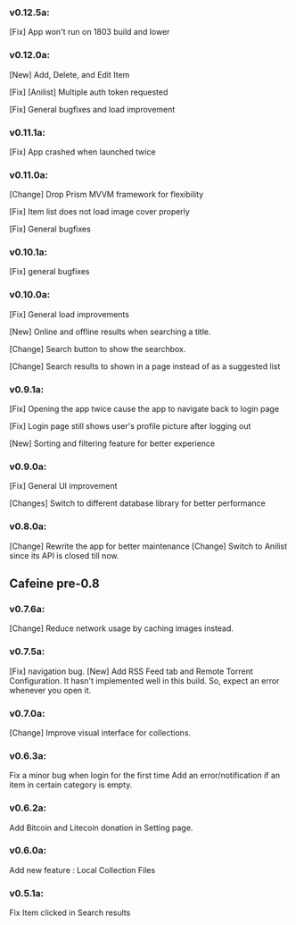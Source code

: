 ### v0.12.5a:
[Fix] App won't run on 1803 build and lower

### v0.12.0a:
[New] Add, Delete, and Edit Item

[Fix] [Anilist] Multiple auth token requested

[Fix] General bugfixes and load improvement

### v0.11.1a:
[Fix] App crashed when launched twice 

### v0.11.0a:
[Change] Drop Prism MVVM framework for flexibility

[Fix] Item list does not load image cover properly 

[Fix] General bugfixes

### v0.10.1a:
[Fix] general bugfixes

### v0.10.0a:

[Fix] General load improvements

[New] Online and offline results when searching a title.

[Change] Search button to show the searchbox.

[Change] Search results to shown in a page instead of as a suggested list

### v0.9.1a:

[Fix] Opening the app twice cause the app to navigate back to login page

[Fix] Login page still shows user's profile picture after logging out

[New] Sorting and filtering feature for better experience

### v0.9.0a:

[Fix] General UI improvement

[Changes] Switch to different database library for better performance

### v0.8.0a:

[Change] Rewrite the app for better maintenance
[Change] Switch to Anilist since its API is closed till now. 

## Cafeine pre-0.8
### v0.7.6a:

[Change] Reduce network usage by caching images instead.

### v0.7.5a:
[Fix] navigation bug.
[New] Add RSS Feed tab and Remote Torrent Configuration. It hasn't implemented well in this build. So, expect an error whenever you open it.
 
### v0.7.0a:
[Change] Improve visual interface for collections.

### v0.6.3a:
Fix a minor bug when login for the first time
Add an error/notification if an item in certain category is empty.

### v0.6.2a:
Add Bitcoin and Litecoin donation in Setting page.

### v0.6.0a:
Add new feature : Local Collection Files

### v0.5.1a:
Fix Item clicked in Search results